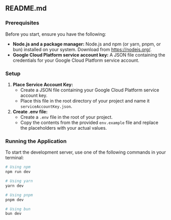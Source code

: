 ## README.md

### Prerequisites
Before you start, ensure you have the following:
* **Node.js and a package manager:** Node.js and npm (or yarn, pnpm, or bun) installed on your system. Download from https://nodejs.org/.
* **Google Cloud Platform service account key:** A JSON file containing the credentials for your Google Cloud Platform service account.

### Setup
1. **Place Service Account Key:**
   * Create a JSON file containing your Google Cloud Platform service account key.
   * Place this file in the root directory of your project and name it `serviceAccountKey.json`.
2. **Create .env file:**
   * Create a `.env` file in the root of your project.
   * Copy the contents from the provided `env.example` file and replace the placeholders with your actual values.

### Running the Application
To start the development server, use one of the following commands in your terminal:
```bash
# Using npm
npm run dev

# Using yarn
yarn dev

# Using pnpm
pnpm dev

# Using bun
bun dev